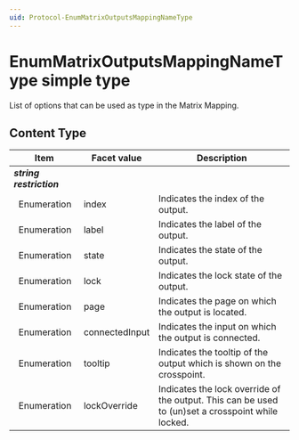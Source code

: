 ```yaml
---
uid: Protocol-EnumMatrixOutputsMappingNameType
---
```


# EnumMatrixOutputsMappingNameType simple type

List of options that can be used as type in the Matrix Mapping.

## Content Type

|Item|Facet value|Description|
|--- |--- |--- |
|***string restriction***|||
|&nbsp;&nbsp;Enumeration|index|Indicates the index of the output.|
|&nbsp;&nbsp;Enumeration|label|Indicates the label of the output.|
|&nbsp;&nbsp;Enumeration|state|Indicates the state of the output.|
|&nbsp;&nbsp;Enumeration|lock|Indicates the lock state of the output.|
|&nbsp;&nbsp;Enumeration|page|Indicates the page on which the output is located.|
|&nbsp;&nbsp;Enumeration|connectedInput|Indicates the input on which the output is connected.|
|&nbsp;&nbsp;Enumeration|tooltip|Indicates the tooltip of the output which is shown on the crosspoint.|
|&nbsp;&nbsp;Enumeration|lockOverride|Indicates the lock override of the output. This can be used to (un)set a crosspoint while locked.|

